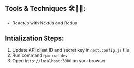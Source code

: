
## Tools & Techniques 🛠👨‍💻:
- ReactJs with NextJs and Redux

## Intialization Steps:
1. Update API client ID and secret key in `next.config.js` file
2. Run command ```npm run dev```
3. Open ```http://localhost:3000``` on your browser
